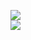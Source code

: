[![](https://img.shields.io/badge/Made%20With-Github%20Spray-lightgrey.svg?style=for-the-badge&logo=github)](https://github.com/Annihil/github-spray#547)  
[![](https://i.imgur.com/2DrTn0Z.gif)](https://github.com/Annihil/github-spray)